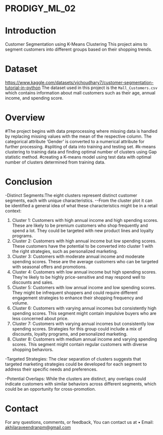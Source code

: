 # PRODIGY_ML_02
 # Introduction
 Customer Segmentation using K-Means Clustering
This project aims to segment customers into different groups based on their shopping trends.

# Dataset
https://www.kaggle.com/datasets/vjchoudhary7/customer-segmentation-tutorial-in-python
The dataset used in this project is the `Mall_Customers.csv` which contains information about mall customers such as their age, annual income, and spending score.

# Overview
#The project begins with data preprocessing where missing data is handled by replacing missing values with the mean of the respective column. The categorical attribute ‘Gender’ is converted to a numerical attribute for further processing.
#spliting of data into training and testing set.
#k-means clustering to training data and finding optimal number of clusters using Gap statistic method.
#creating a K-means model using test data with optimal number of clusters determined from training data.

# Conclusion
-Distinct Segments:The eight clusters represent distinct customer segments, each with unique characteristics.
--From the cluster plot it can be identified a general idea of what these characteristics might be in a retail context:

1. Cluster 1: Customers with high annual income and high spending scores. These are likely to be premium customers who shop frequently and spend a lot. They could be targeted with new product lines and loyalty programs.
2. Cluster 2: Customers with high annual income but low spending scores. These customers have the potential to be converted into cluster 1 with the right strategies, such as personalized marketing.
3. Cluster 3: Customers with moderate annual income and moderate spending scores. These are the average customers who can be targeted with seasonal offers and promotions.
4. Cluster 4: Customers with low annual income but high spending scores. They're likely to be highly price-sensitive and may respond well to discounts and sales.
5. Cluster 5: Customers with low annual income and low spending scores. They might be infrequent shoppers and could require different engagement strategies to enhance their shopping frequency and volume.
6. Cluster 6: Customers with varying annual incomes but consistently high spending scores. This segment might contain impulsive buyers who are less concerned about price.
7. Cluster 7: Customers with varying annual incomes but consistently low spending scores. Strategies for this group could include a mix of discounts, loyalty programs, and personalized marketing.
8. Cluster 8: Customers with medium annual income and varying spending scores. This segment might contain regular customers with diverse shopping behaviors.
   
-Targeted Strategies: The clear separation of clusters suggests that targeted marketing strategies could be developed for each segment to address their specific needs and preferences.

-Potential Overlaps: While the clusters are distinct, any overlaps could indicate customers with similar behaviors across different segments, which could be an opportunity for cross-promotion.

# Contact
For any questions, comments, or feedback, You can contact us at
• Email: akhilaraveendranpm@gmail.com
